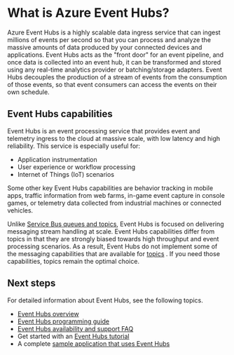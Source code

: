 <properties
	pageTitle="What is Azure Event Hubs?"
	description="Overview of Azure Event Hubs."
	services="event-hubs"
	documentationCenter=".net"
	authors="nberdy"
	manager="timlt"
	editor=""/>

<tags
	ms.service="event-hubs"
	ms.date="07/15/2015"
	wacn.date=""/>

# What is Azure Event Hubs?

Azure Event Hubs is a highly scalable data ingress service that can ingest millions of events per second so that you can process and analyze the massive amounts of data produced by your connected devices and applications. Event Hubs acts as the "front door" for an event pipeline, and once data is collected into an event hub, it can be transformed and stored using any real-time analytics provider or batching/storage adapters. Event Hubs decouples the production of a stream of events from the consumption of those events, so that event consumers can access the events on their own schedule.

## Event Hubs capabilities

Event Hubs is an event processing service that provides event and telemetry ingress to the cloud at massive scale, with low latency and high reliability. This service is especially useful for:

* Application instrumentation
* User experience or workflow processing
* Internet of Things (IoT) scenarios

Some other key Event Hubs capabilities are behavior tracking in mobile apps, traffic information from web farms, in-game event capture in console games, or telemetry data collected from industrial machines or connected vehicles.

Unlike [Service Bus queues and topics](/documentation/articles/service-bus-messaging-overview), Event Hubs is focused on delivering messaging stream handling at scale. Event Hubs capabilities differ from topics in that they are strongly biased towards high throughput and event processing scenarios. As a result, Event Hubs do not implement some of the messaging capabilities that are available for <!-- deleted by customization [topics](/documentation/articles/fundamentals-service-bus-hybrid-solutions#topics) --><!-- keep by customization: begin --> [topics](/documentation/articles/service-bus-fundamentals-service-bus-hybrid-solutions#topics) <!-- keep by customization: end -->. If you need those capabilities, topics remain the optimal choice.

## Next steps

For detailed information about Event Hubs, see the following topics.

- [Event Hubs overview](/documentation/articles/event-hubs-overview)
- [Event Hubs programming guide](/documentation/articles/event-hubs-programming-guide)
- [Event Hubs availability and support FAQ](/documentation/articles/event-hubs-availability-and-support-faq)
- Get started with an [Event Hubs tutorial]
- A complete [sample application that uses Event Hubs]

[Event Hubs tutorial]: /documentation/articles/service-bus-event-hubs-csharp-ephcs-getstarted
[sample application that uses Event Hubs]: https://code.msdn.microsoft.com/windowsazure/Service-Bus-Event-Hub-286fd097